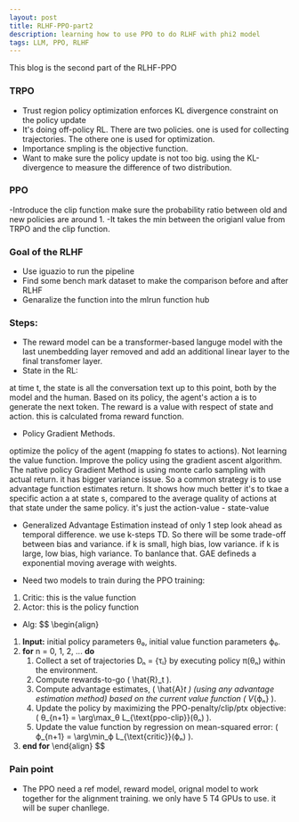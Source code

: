 ```yaml
---
layout: post
title: RLHF-PPO-part2
description: learning how to use PPO to do RLHF with phi2 model
tags: LLM, PPO, RLHF
---
```


This blog is the second part of the RLHF-PPO

### TRPO

- Trust region policy optimization enforces KL divergence constraint on the policy update
- It's doing off-policy RL. There are two policies. one is used for collecting trajectories. The othere one is used for optimization.
- Importance smpling is the objective function.
- Want to make sure the policy update is not too big. using the KL-divergence to measure the difference of two distribution. 


### PPO
-Introduce the clip function make sure the probability ratio between old and new policies are around 1.
-It takes the min between the origianl value from TRPO and the clip function.


### Goal of the RLHF

- Use iguazio to run the pipeline
- Find some bench mark dataset to make the comparison before and after RLHF
- Genaralize the function into the mlrun function hub

### Steps:

- The reward model can be a transformer-based languge model with the last unembedding layer removed and add an additional linear layer to the final transfomer layer.
- State in the RL: 

at time t, the state is all the conversation text up to this point, both by the model and the human. Based on its policy, the agent's action a is to generate the next token. The reward is a value with respect of state and action. this is calculated froma reward function. 
- Policy Gradient Methods. 

optimize the policy of the agent (mapping fo states to actions). Not learning the value function. Improve the policy using the gradient ascent algorithm. The native policy Gradient Method is using monte carlo sampling with actual return. it has bigger variance issue. So a common strategy is to use advantage function estimates return. It shows how much better it's to tkae a specific action a at state s, compared to the average quality of actions at that state under the same policy. it's just the action-value - state-value
- Generalized Advantage Estimation
instead of only 1 step look ahead as temporal difference. we use k-steps TD. So there will be some trade-off between bias and variance. if k is small, high bias, low variance. if k is large, low bias, high variance. To banlance that. GAE defineds a exponential moving average with weights.

- Need two models to train during the PPO training:
1. Critic: this is the value function
2. Actor: this is the policy function

- Alg:
$$
\begin{align}
1. **Input:** initial policy parameters θ₀, initial value function parameters ϕ₀.
2. **for** n = 0, 1, 2, ... **do**
   1. Collect a set of trajectories Dₙ = {τᵢ} by executing policy π(θₙ) within the environment.
   2. Compute rewards-to-go \( \hat{R}_t \).
   3. Compute advantage estimates, \( \hat{A}_t \) (using any advantage estimation method) based on the current value function \( V_{ϕₙ} \).
   4. Update the policy by maximizing the PPO-penalty/clip/ptx objective:
      \( θ_{n+1} = \arg\max_θ L_{\text{ppo-clip}}(θₙ) \).
   5. Update the value function by regression on mean-squared error:
      \( ϕ_{n+1} = \arg\min_ϕ L_{\text{critic}}(ϕₙ) \).
3. **end for**
\end{align}
$$




### Pain point

- The PPO need a ref model, reward model, orignal model to work together for the alignment training. we only have 5 T4 GPUs to use. it will be super chanllege. 
